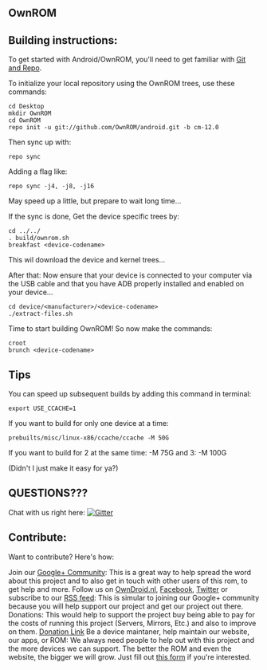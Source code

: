 

OwnROM
---------------

Building instructions:
---------------

To get started with Android/OwnROM, you'll need to get
familiar with [Git and Repo](http://source.android.com/source/using-repo.html).

To initialize your local repository using the OwnROM trees, use these commands:

    cd Desktop
    mkdir OwnROM
    cd OwnROM
    repo init -u git://github.com/OwnROM/android.git -b cm-12.0
    
Then sync up with:

    repo sync

Adding a flag like:

    repo sync -j4, -j8, -j16
May speed up a little, but prepare to wait long time...

If the sync is done,
Get the device specific trees by:

    cd ../../
    . build/ownrom.sh
    breakfast <device-codename>
This wil download the device and kernel trees...

After that:
Now ensure that your device is connected to your computer via the USB cable and that you have ADB properly installed and enabled on your device...

    cd device/<manufacturer>/<device-codename>
    ./extract-files.sh

Time to start building OwnROM! So now make the commands:

    croot
    brunch <device-codename>

Tips
---------------

You can speed up subsequent builds by adding this command in terminal:

    export USE_CCACHE=1

If you want to build for only one device at a time:

    prebuilts/misc/linux-x86/ccache/ccache -M 50G
If you want to build for 2 at the same time: -M 75G and 3: -M 100G

(Didn't I just make it easy for ya?)

QUESTIONS???
---------------

Chat with us right here:
[![Gitter](https://badges.gitter.im/Join%20Chat.svg)](https://gitter.im/OwnROM/android?utm_source=badge&utm_medium=badge&utm_campaign=pr-badge&utm_content=badge)

Contribute:
---------------

 Want to contribute? Here's how:


   Join our [Google+ Community](https://plus.google.com/communities/108869588356214314591): This is a great way to help spread the word about this project and to also get in touch with other users of this rom, to get help and more.
   Follow us on [OwnDroid.nl](http://owndroid.nl/), [Facebook](https://www.facebook.com/OwnDroid.nl), [Twitter](https://twitter.com/Own_Droid) or subscribe to our [RSS feed](http://ownrom.blogspot.com/feeds/posts/default): This is simular to joining our Google+ community because you will help support our project and get our project out there.
   Donations: This would help to support the project buy being able to pay for the costs of running this project (Servers, Mirrors, Etc.) and also to improve on them. [Donation Link](https://www.paypal.com/us/cgi-bin/webscr?cmd=_flow&SESSION=3ZzR0UU_5yrJX3WL2IxRv4hEiudP8MCNQNUh4DEwLbLqLoF5v1u1OeVz7ba&dispatch=5885d80a13c0db1f8e263663d3faee8d66f31424b43e9a70645c907a6cbd8fb4)
   Be a device maintaner, help maintain our website, our apps, or ROM: We always need people to help out with this project and the more devices we can support. The better the ROM and even the website, the bigger we will grow. Just fill out [this form](http://owndroid.nl/contribute.html) if you're interested.
